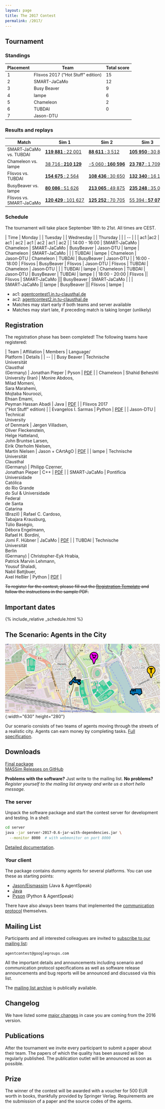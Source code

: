 ```yaml
---
layout: page
title: The 2017 Contest
permalink: /2017/
---
```


Tournament
----------

### Standings

Placement | Team | Total score
--- | --- | ---
1 | Flisvos 2017 ("Hot Stuff" edition) | 15
2 | SMART-JaCaMo | 12
3 | Busy Beaver | 9
4 | lampe | 6
5 | Chameleon | 2
6 | TUBDAI | 0
7 | Jason-DTU |

### Results and replays

Match | Sim 1 | Sim 2 | Sim 3 | Score
--- | --- | --- | --- | ---
SMART&#8209;JaCaMo vs. TUBDAI | [**119&nbsp;881**&nbsp;:&nbsp;22&nbsp;001](/2017/replays/?2017-09-18-14-07-04-2017-MAPC-Sim1) | [**88&nbsp;611**&nbsp;:&nbsp;3&nbsp;512](/2017/replays/?2017-09-18-14-07-04-2017-MAPC-Sim2) | [**105&nbsp;950**&nbsp;:&nbsp;30&nbsp;867](/2017/replays/?2017-09-18-14-07-04-2017-MAPC-Sim3) | 9 : 0
Chameleon vs. lampe | [38&nbsp;716&nbsp;:&nbsp;**210&nbsp;129**](/2017/replays/?2017-09-18-14-08-13-2017-MAPC-Sim1) | [-5&nbsp;060&nbsp;:&nbsp;**160&nbsp;596**](/2017/replays/?2017-09-18-14-08-13-2017-MAPC-Sim2) | [**23&nbsp;787**&nbsp;:&nbsp;1&nbsp;709](/2017/replays/?2017-09-18-14-08-13-2017-MAPC-Sim3) | 2 : 6
Flisvos vs. TUBDAI | [**154&nbsp;675**&nbsp;:&nbsp;2&nbsp;564](/2017/replays/?2017-09-18-16-02-09-2017-MAPC-Sim1) | [**108&nbsp;436**&nbsp;:&nbsp;30&nbsp;650](/2017/replays/?2017-09-18-16-02-09-2017-MAPC-Sim2) | [**132&nbsp;340**&nbsp;:&nbsp;16&nbsp;183](/2017/replays/?2017-09-18-16-02-09-2017-MAPC-Sim3) | 9 : 0
BusyBeaver vs. lampe | [**80&nbsp;086**&nbsp;:&nbsp;51&nbsp;626](/2017/replays/?2017-09-18-17-03-42-2017-MAPC-Sim1) | [**213&nbsp;065**&nbsp;:&nbsp;49&nbsp;875](/2017/replays/?2017-09-18-17-03-42-2017-MAPC-Sim2) | [**235&nbsp;248**&nbsp;:&nbsp;35&nbsp;074](/2017/replays/?2017-09-18-17-03-42-2017-MAPC-Sim3) | 9 : 0
Flisvos vs. SMART&#8209;JaCaMo | [**120&nbsp;429**&nbsp;:&nbsp;101&nbsp;627](/2017/replays/?2017-09-18-18-04-42-2017-MAPC-Sim1) | [**125&nbsp;252**&nbsp;:&nbsp;70&nbsp;705](/2017/replays/?2017-09-18-18-04-42-2017-MAPC-Sim2) | [55&nbsp;394&nbsp;:&nbsp;**57&nbsp;073**](/2017/replays/2017-09-18-18-04-42-2017-MAPC-Sim3) | 6 : 3

### Schedule

The tournament will take place September 18th to 21st. All times are CEST.

| Time | Monday |  | Tuesday |  | Wednesday |  | Thursday |  |
| -- |
|  | ac1 |ac2 | ac1 | ac2 | ac1 | ac2 | ac1 | ac2 |
| 14:00&nbsp;-&nbsp;16:00 | SMART&#8209;JaCaMo | Chameleon | SMART&#8209;JaCaMo | BusyBeaver | Jason&#8209;DTU | lampe | Chameleon | SMART&#8209;JaCaMo |
|  | TUBDAI | lampe | Chameleon | Jason&#8209;DTU | Chameleon | TUBDAI | BusyBeaver | Jason&#8209;DTU |
| 16:00&nbsp;-&nbsp;18:00 | Flisvos | BusyBeaver | Flisvos | Jason&#8209;DTU | Flisvos | TUBDAI | Chameleon | Jason&#8209;DTU |
|  | TUBDAI | lampe | Chameleon | TUBDAI | Jason&#8209;DTU | BusyBeaver | TUBDAI | lampe |
| 18:00&nbsp;-&nbsp;20:00 | Flisvos || Flisvos | SMART&#8209;JaCaMo ||| BusyBeaver | SMART&#8209;JaCaMo |
| | SMART&#8209;JaCaMo || lampe | BusyBeaver ||| Flisvos | lampe |

- ac1: [agentcontest1.in.tu-clausthal.de](http://agentcontest1.in.tu-clausthal.de/)
- ac2: [agentcontest2.in.tu-clausthal.de](http://agentcontest2.in.tu-clausthal.de/)
- Matches may start early if both teams and server available
- Matches may start late, if preceding match is taking longer (unlikely)

Registration
------------

The registration phase has been completed! The following teams have registered:

| Team | Affiliation | Members | Language/<br>Platform | Details |
| -- |
| Busy Beaver | Technische<br> Universität<br> Clausthal<br> (Germany) | Jonathan Pieper | Pyson | [PDF](registration/Busy-Beaver.pdf) |
| Chameleon | Shahid Beheshti University (Iran) | Monire Abdoos, <br> Milad Momeni, <br> Sara Marahemi, <br> Mojtaba Nouroozi, <br> Ehsan Emami, <br> Peyman Hassan Abadi | Java | [PDF](registration/Chameleon.pdf) |
| Flisvos 2017 <br> ("Hot Stuff" edition) |  | Evangelos I. Sarmas | Python | [PDF](registration/Flisvos-2017.pdf) |
| Jason-DTU | Technical<br> University<br> of Denmark | Jørgen Villadsen, <br> Oliver Fleckenstein, <br> Helge Hatteland, <br> John Bruntse Larsen, <br> Eirik Oterholm Nielsen, <br> Martin Nielsen | Jason + CArtAgO | [PDF](registration/Jason-DTU.pdf) |
| lampe | Technische<br> Universität<br> Clausthal<br> (Germany) | Philipp Czerner, <br> Jonathan Pieper | C++ | [PDF](registration/lampe.pdf) |
| SMART-JaCaMo | Pontifícia<br> Universidade<br> Católica<br> do Rio Grande<br> do Sul & Universidade <br> Federal <br> de Santa <br> Catarina <br> (Brazil) | Rafael C. Cardoso, <br> Tabajara Krausburg, <br> Túlio Baségio, <br> Débora Engelmann, <br> Rafael H. Bordini, <br> Jomi F. Hübner | JaCaMo | [PDF](registration/SMART-JaCaMo.pdf) |
| TUBDAI | Technische<br> Universität<br> Berlin<br> (Germany) | Christopher-Eyk Hrabia, <br> Patrick Marvin Lehmann, <br> Yousuf Shaladi, <br> Nabil Battjbuer, <br> Axel Heßler | Python | [PDF](registration/TUBDAI.pdf) |

<del>To register for the contest, please fill out the [Registration Template](/2017/registration-template-2017.zip) and follow the instructions in the sample PDF.</del>

Important dates
---------------

{% include_relative _schedule.html %}

The Scenario: Agents in the City
--------------------------------

![Agents in the City](/2016/banner.jpg){:width="630" height="280"}

Our scenario consists of two teams of agents moving through the streets of a realistic city.
Agents can earn money by completing tasks. [Full specification](https://github.com/agentcontest/massim/blob/master/docs/scenario.md).


Downloads
---------

<div class="actions">
  <a href="https://github.com/agentcontest/massim/releases" title="MASSim on GitHub">
    <span class="title">Final package</span>
    <br>
    <span class="filename">MASSim Releases on GitHub</span>
  </a>
</div>

**Problems with the software?** Just write to the mailing list. **No problems?** *Register yourself to the mailing list anyway and write us a short hello message.*

### The server

Unpack the software package and start the contest server for development and testing. In a shell:

```bash
cd server
java -jar server-2017-0.6-jar-with-dependencies.jar \
  --monitor 8000  # with webmonitor on port 8000
```

[Detailed documentation](https://github.com/agentcontest/massim/blob/master/docs/server.md).

### Your client

The package contains dummy agents for several platforms. You can use these
as starting points:

* [Jason/Eismassim](https://github.com/agentcontest/massim/blob/master/docs/eismassim.md) (Java & AgentSpeak)
* [Java](https://github.com/agentcontest/massim/blob/master/docs/javaagents.md)
* [Pyson](https://github.com/niklasf/pyson) (Python & AgentSpeak)

There have also always been teams that implemented the
[communication protocol](https://github.com/agentcontest/massim/blob/master/docs/protocol.md)
themselves.

Mailing List
------------

Participants and all interested colleagues are invited to [subscribe to our
mailing list](https://groups.google.com/forum/#!forum/agentcontest):

`agentcontest@googlegroups.com`

All the important details and announcements including scenario and communication protocol specifications as well as software release announcements and bug reports will be announced and discussed via this list.

The [mailing list archive](https://groups.google.com/forum/#!forum/agentcontest) is publically available.

Changelog
---------

We have listed some [major changes](changelog) in case you are coming from the 2016 version.

Publications
------------

After the tournament we invite every participant to submit a paper
about their team. The papers of which the quality has been assured
will be regularly published. The publication outlet will be announced
as soon as possible.

Prize
-----

The winner of the contest will be awarded with a voucher for
500 EUR worth in books, thankfully provided by Springer Verlag.
Requirements are the submission of a paper and the source codes
of the agents.
